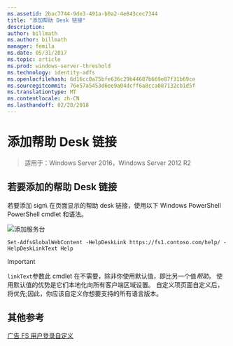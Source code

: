 ```yaml
---
ms.assetid: 2bac7744-9de3-491a-b0a2-4e843cec7344
title: "添加帮助 Desk 链接"
description: 
author: billmath
ms.author: billmath
manager: femila
ms.date: 05/31/2017
ms.topic: article
ms.prod: windows-server-threshold
ms.technology: identity-adfs
ms.openlocfilehash: 6d16cc0a75bfe636c29b44687b669e87f31b69ce
ms.sourcegitcommit: 76e57a5453d6ee9a04dcff6a8cca087132cb1d5f
ms.translationtype: MT
ms.contentlocale: zh-CN
ms.lasthandoff: 02/20/2018
---
```

# <a name="add-help-desk-link"></a>添加帮助 Desk 链接 

>适用于：Windows Server 2016，Windows Server 2012 R2


## <a name="to-add-a-help-desk-link"></a>若要添加的帮助 Desk 链接  
若要添加 sign\ 在页面显示的帮助 desk 链接，使用以下 Windows PowerShell PowerShell cmdlet 和语法。  

![添加服务台](media/AD-FS-user-sign-in-customization/ADFS_Blue_Custom2.png)
  

`Set-AdfsGlobalWebContent -HelpDeskLink https://fs1.contoso.com/help/ -HelpDeskLinkText Help`  
 
  
> [!IMPORTANT]  
> `linkText`参数此 cmdlet 在不需要，除非你使用默认值，即比另一个值*帮助*。 使用默认值的优势是它们本地化向所有客户端区域设置。 自定义项页面自定义后，将优先;因此，你应该自定义你想要支持的所有语言版本。  


## <a name="additional-references"></a>其他参考 
[广告 FS 用户登录自定义](AD-FS-user-sign-in-customization.md)  
